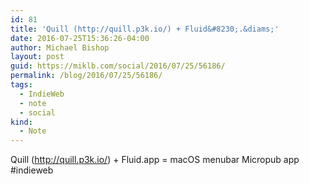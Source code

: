 ```yaml
---
id: 81
title: 'Quill (http://quill.p3k.io/) + Fluid&#8230;.&diams;'
date: 2016-07-25T15:36:26-04:00
author: Michael Bishop
layout: post
guid: https://miklb.com/social/2016/07/25/56186/
permalink: /blog/2016/07/25/56186/
tags:
  - IndieWeb
  - note
  - social
kind:
  - Note
---
```

<p>Quill (<a href="http://quill.p3k.io/">http://quill.p3k.io/</a>) + Fluid.app = macOS menubar Micropub app #indieweb</p>